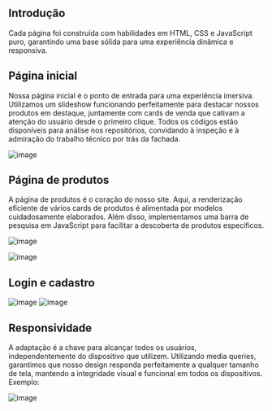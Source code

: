 ## Introdução
 Cada página foi construída com habilidades em HTML, CSS e JavaScript puro, garantindo uma base sólida para uma experiência dinâmica e responsiva.

## Página inicial

Nossa página inicial é o ponto de entrada para uma experiência imersiva. Utilizamos um slideshow funcionando perfeitamente para destacar nossos produtos em destaque, juntamente com cards de venda que cativam a atenção do usuário desde o primeiro clique. Todos os códigos estão disponíveis para análise nos repositórios, convidando à inspeção e à admiração do trabalho técnico por trás da fachada.

![image](https://github.com/JuliarrCosta/Abakoos/assets/109772763/642e6b4d-0788-44d8-b12b-6f7a412d7264)

## Página de produtos
A página de produtos é o coração do nosso site. Aqui, a renderização eficiente de vários cards de produtos é alimentada por modelos cuidadosamente elaborados. Além disso, implementamos uma barra de pesquisa em JavaScript para facilitar a descoberta de produtos específicos.

![image](https://github.com/JuliarrCosta/Abakoos/assets/109772763/a736048c-acd5-4c26-9cf6-942fb48929f6)

![image](https://github.com/JuliarrCosta/Abakoos/assets/109772763/97f33a5a-f853-4d7d-adb7-a78383066654)

## Login e cadastro

![image](https://github.com/JuliarrCosta/Abakoos/assets/109772763/638d0baa-0f78-4c0a-8eac-a8c4e7eed80c)
![image](https://github.com/JuliarrCosta/Abakoos/assets/109772763/0a0ecf20-9989-41ce-ab14-38df44a45736)

## Responsividade

A adaptação é a chave para alcançar todos os usuários, independentemente do dispositivo que utilizem. Utilizando media queries, garantimos que nosso design responda perfeitamente a qualquer tamanho de tela, mantendo a integridade visual e funcional em todos os dispositivos.
Exemplo:

![image](https://github.com/JuliarrCosta/Abakoos/assets/109772763/7211e4d3-a6e4-4f55-b6cf-4c3d0359ddfe)




